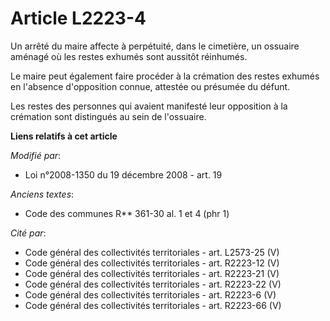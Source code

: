 # Article L2223-4

Un arrêté du maire affecte à perpétuité, dans le cimetière, un ossuaire aménagé où les restes exhumés sont aussitôt
réinhumés. 

Le maire peut également faire procéder à la crémation des restes exhumés en l'absence d'opposition connue, attestée ou
présumée du défunt. 

Les restes des personnes qui avaient manifesté leur opposition à la crémation sont distingués au sein de l'ossuaire.

**Liens relatifs à cet article**

_Modifié par_:

  - Loi n°2008-1350 du 19 décembre 2008 - art. 19

_Anciens textes_:

  - Code des communes R** 361-30 al. 1 et 4 (phr 1)

_Cité par_:

  - Code général des collectivités territoriales - art. L2573-25 (V)
  - Code général des collectivités territoriales - art. R2223-12 (V)
  - Code général des collectivités territoriales - art. R2223-21 (V)
  - Code général des collectivités territoriales - art. R2223-22 (V)
  - Code général des collectivités territoriales - art. R2223-6 (V)
  - Code général des collectivités territoriales - art. R2223-66 (V)
